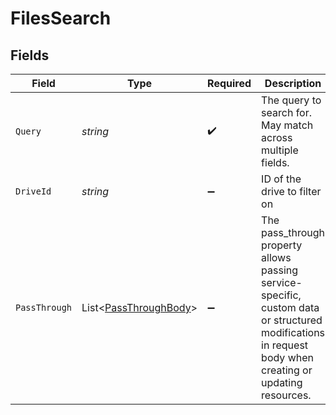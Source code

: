 # FilesSearch


## Fields

| Field                                                                                                                                                   | Type                                                                                                                                                    | Required                                                                                                                                                | Description                                                                                                                                             | Example                                                                                                                                                 |
| ------------------------------------------------------------------------------------------------------------------------------------------------------- | ------------------------------------------------------------------------------------------------------------------------------------------------------- | ------------------------------------------------------------------------------------------------------------------------------------------------------- | ------------------------------------------------------------------------------------------------------------------------------------------------------- | ------------------------------------------------------------------------------------------------------------------------------------------------------- |
| `Query`                                                                                                                                                 | *string*                                                                                                                                                | :heavy_check_mark:                                                                                                                                      | The query to search for. May match across multiple fields.                                                                                              | logo jpg                                                                                                                                                |
| `DriveId`                                                                                                                                               | *string*                                                                                                                                                | :heavy_minus_sign:                                                                                                                                      | ID of the drive to filter on                                                                                                                            | 1234                                                                                                                                                    |
| `PassThrough`                                                                                                                                           | List<[PassThroughBody](../../Models/Components/PassThroughBody.md)>                                                                                     | :heavy_minus_sign:                                                                                                                                      | The pass_through property allows passing service-specific, custom data or structured modifications in request body when creating or updating resources. |                                                                                                                                                         |